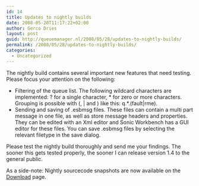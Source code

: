 ```yaml
---
id: 14
title: Updates to nightly builds
date: 2008-05-28T11:17:22+02:00
author: Gerco Dries
layout: post
guid: http://queuemanager.nl/2008/05/28/updates-to-nightly-builds/
permalink: /2008/05/28/updates-to-nightly-builds/
categories:
  - Uncategorized
---
```

The nightly build contains several important new features that need testing. Please focus your attention on the following:

  * Filtering of the queue list. The following wildcard characters are implemented: ? for a single character, \* for zero or more characters. Grouping is possible with (, | and ) like this: q.\*.(fault|rme).
  * Sending and saving of .esbmsg files. These files can contain a multi part message in one file, as well as store message headers and properties. They can be edited with an Xml editor and Sonic Workbench has a GUI editor for these files. You can save .esbmsg files by selecting the relevant filetype in the save dialog.

Please test the nightly build thoroughly and send me your findings. The sooner this gets tested properly, the sooner I can release version 1.4 to the general public.

As a side-note: Nightly sourcecode snapshots are now available on the [Download](/download) page.